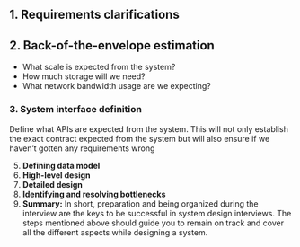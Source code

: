  ## 1.  Requirements clarifications
##  2. Back-of-the-envelope estimation
- What scale is expected from the system?
- How much storage will we need?
- What network bandwidth usage are we expecting?
 ### 3. System interface definition
Define what APIs are expected from the system. This will not only establish the exact contract expected from the system but will also ensure if we haven’t gotten any requirements wrong
 
 5. **Defining data model**
 6. **High-level design**
 7. **Detailed design**
 8. **Identifying and resolving bottlenecks**
 9. **Summary:**
	 In short, preparation and being organized during the interview are the keys to be successful in system design interviews. The steps mentioned above should guide you to remain on track and cover all the different aspects while designing a system.	

<!--stackedit_data:
eyJoaXN0b3J5IjpbMTA1NzExNDY1NSwtMTY1MDc2ODIyMV19
-->